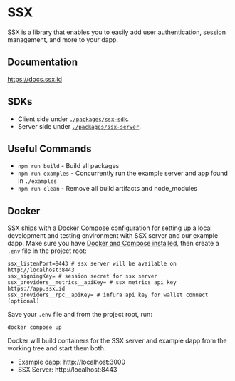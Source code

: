 # SSX

SSX is a library that enables you to easily add user authentication, session management, and more to your dapp. 

## Documentation

https://docs.ssx.id

## SDKs

- Client side under [`./packages/ssx-sdk`](./packages/ssx-sdk).
- Server side under [`./packages/ssx-server`](./packages/ssx-server).

## Useful Commands
- `npm run build` - Build all packages
- `npm run examples` - Concurrently run the example server and app found in `./examples`
- `npm run clean` - Remove all build artifacts and node_modules

## Docker

SSX ships with a [Docker Compose](https://docs.docker.com/compose/) configuration 
for setting up a local development and testing environment with SSX server and 
our example dapp. Make sure you have 
[Docker and Compose installed](https://docs.docker.com/compose/install/), then 
create a `.env` file in the project root:

```
ssx_listenPort=8443 # ssx server will be available on http://localhost:8443 
ssx_signingKey= # session secret for ssx server
ssx_providers__metrics__apiKey= # ssx metrics api key https://app.ssx.id
ssx_providers__rpc__apiKey= # infura api key for wallet connect (optional)
```

Save your `.env` file and from the project root, run:

```
docker compose up
```

Docker will build containers for the SSX server and example dapp from the 
working tree and start them both.

* Example dapp: http://localhost:3000
* SSX Server: http://localhost:8443
